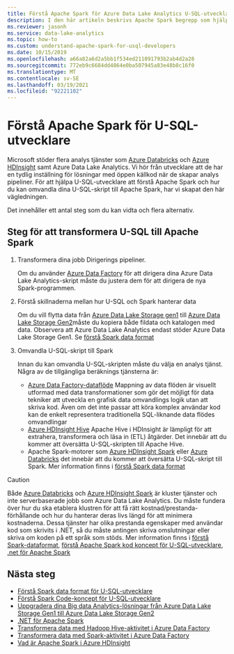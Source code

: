 ```yaml
---
title: Förstå Apache Spark för Azure Data Lake Analytics U-SQL-utvecklare.
description: I den här artikeln beskrivs Apache Spark begrepp som hjälper dig att skilja mellan U-SQL-utvecklare.
ms.reviewer: jasonh
ms.service: data-lake-analytics
ms.topic: how-to
ms.custom: understand-apache-spark-for-usql-developers
ms.date: 10/15/2019
ms.openlocfilehash: a66a82a6d2a5bb1f534ed211091793b2ab4d2a28
ms.sourcegitcommit: 772eb9c6684dd4864e0ba507945a83e48b8c16f0
ms.translationtype: MT
ms.contentlocale: sv-SE
ms.lasthandoff: 03/19/2021
ms.locfileid: "92221102"
---
```

# <a name="understand-apache-spark-for-u-sql-developers"></a>Förstå Apache Spark för U-SQL-utvecklare

Microsoft stöder flera analys tjänster som [Azure Databricks](/azure/databricks/scenarios/what-is-azure-databricks) och [Azure HDInsight](../hdinsight/hdinsight-overview.md) samt Azure Data Lake Analytics. Vi hör från utvecklare att de har en tydlig inställning för lösningar med öppen källkod när de skapar analys pipeliner. För att hjälpa U-SQL-utvecklare att förstå Apache Spark och hur du kan omvandla dina U-SQL-skript till Apache Spark, har vi skapat den här vägledningen.

Det innehåller ett antal steg som du kan vidta och flera alternativ.

## <a name="steps-to-transform-u-sql-to-apache-spark"></a>Steg för att transformera U-SQL till Apache Spark

1. Transformera dina jobb Dirigerings pipeliner.

   Om du använder [Azure Data Factory](../data-factory/introduction.md) för att dirigera dina Azure Data Lake Analytics-skript måste du justera dem för att dirigera de nya Spark-programmen.
2. Förstå skillnaderna mellan hur U-SQL och Spark hanterar data

   Om du vill flytta data från [Azure Data Lake Storage gen1](../data-lake-store/data-lake-store-overview.md) till [Azure Data Lake Storage Gen2](../storage/blobs/data-lake-storage-introduction.md)måste du kopiera både fildata och katalogen med data. Observera att Azure Data Lake Analytics endast stöder Azure Data Lake Storage Gen1. Se [förstå Spark data format](understand-spark-data-formats.md)
3. Omvandla U-SQL-skript till Spark

   Innan du kan omvandla U-SQL-skripten måste du välja en analys tjänst. Några av de tillgängliga beräknings tjänsterna är:
      - [Azure Data Factory-dataflöde](../data-factory/concepts-data-flow-overview.md) Mappning av data flöden är visuellt utformad med data transformationer som gör det möjligt för data tekniker att utveckla en grafisk data omvandlings logik utan att skriva kod. Även om det inte passar att köra komplex användar kod kan de enkelt representera traditionella SQL-liknande data flödes omvandlingar
      - [Azure HDInsight Hive](../hdinsight/hadoop/apache-hadoop-using-apache-hive-as-an-etl-tool.md) Apache Hive i HDInsight är lämpligt för att extrahera, transformera och läsa in (ETL) åtgärder. Det innebär att du kommer att översätta U-SQL-skripten till Apache Hive.
      - Apache Spark-motorer som [Azure HDInsight Spark](../hdinsight/spark/apache-spark-overview.md) eller [Azure Databricks](/azure/databricks/scenarios/what-is-azure-databricks) det innebär att du kommer att översätta U-SQL-skript till Spark. Mer information finns i [förstå Spark data format](understand-spark-data-formats.md)

> [!CAUTION]
> Både [Azure Databricks](/azure/databricks/scenarios/what-is-azure-databricks) och [Azure HDInsight Spark](../hdinsight/spark/apache-spark-overview.md) är kluster tjänster och inte serverbaserade jobb som Azure Data Lake Analytics. Du måste fundera över hur du ska etablera klustren för att få rätt kostnad/prestanda-förhållande och hur du hanterar deras livs längd för att minimera kostnaderna. Dessa tjänster har olika prestanda egenskaper med användar kod som skrivits i .NET, så du måste antingen skriva omslutningar eller skriva om koden på ett språk som stöds. Mer information finns i [förstå Spark-dataformat](understand-spark-data-formats.md), [förstå Apache Spark kod koncept för U-SQL-utvecklare](understand-spark-code-concepts.md), [.net för Apache Spark](https://dotnet.microsoft.com/apps/data/spark)

## <a name="next-steps"></a>Nästa steg

- [Förstå Spark data format för U-SQL-utvecklare](understand-spark-data-formats.md)
- [Förstå Spark Code-koncept för U-SQL-utvecklare](understand-spark-code-concepts.md)
- [Uppgradera dina Big data Analytics-lösningar från Azure Data Lake Storage Gen1 till Azure Data Lake Storage Gen2](../storage/blobs/data-lake-storage-migrate-gen1-to-gen2.md)
- [.NET för Apache Spark](/dotnet/spark/what-is-apache-spark-dotnet)
- [Transformera data med Hadoop Hive-aktivitet i Azure Data Factory](../data-factory/transform-data-using-hadoop-hive.md)
- [Transformera data med Spark-aktivitet i Azure Data Factory](../data-factory/transform-data-using-spark.md)
- [Vad är Apache Spark i Azure HDInsight](../hdinsight/spark/apache-spark-overview.md)